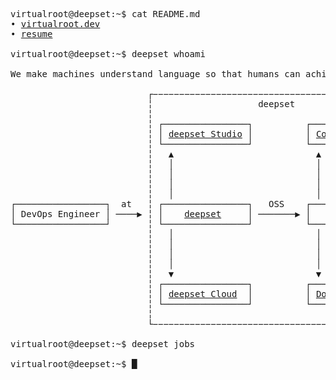 <pre>
<samp><span class="prompt">virtualroot@deepset:~$</span> <kbd>cat README.md</kbd>
• <a href="https://virtualroot.dev">virtualroot.dev</a>
• <a href="https://linkedin.com/in/virtualroot">resume</a>
    
<span class="prompt">virtualroot@deepset:~$</span> <kbd>deepset whoami</kbd>

We make machines understand language so that humans can achieve more.

                          ┌−−−−−−−−−−−−−−−−−−−−−−−−−−−−−−−−−−−−−−−−−−−−−−−┐
                          ╎                    deepset                    ╎
                          ╎                                               ╎
                          ╎ ┌────────────────┐          ┌───────────┐     ╎
                          ╎ │ <a href="https://www.deepset.ai/deepset-studio">deepset Studio</a> │          │ <a href="https://haystack.deepset.ai/community">Community</a> │     ╎
                          ╎ └────────────────┘          └───────────┘     ╎
                          ╎   ▲                           ▲               ╎
                          ╎   │                           │               ╎
                          ╎   │                           │               ╎
                          ╎   │                           │               ╎
                          ╎   │                           │               ╎
┌─────────────────┐  at   ╎ ┌────────────────┐   OSS    ┌───────────────┐ ╎
│ DevOps Engineer │ ────▶ ╎ │    <a href="https://www.deepset.ai/">deepset</a>     │ ───────▶ │   <a href="https://haystack.deepset.ai/">Haystack</a>    │ ╎
└─────────────────┘       ╎ └────────────────┘          └───────────────┘ ╎
                          ╎   │                           │               ╎
                          ╎   │                           │               ╎
                          ╎   │                           │               ╎
                          ╎   │                           │               ╎
                          ╎   ▼                           ▼               ╎
                          ╎ ┌────────────────┐          ┌───────────────┐ ╎
                          ╎ │ <a href="https://www.deepset.ai/deepset-cloud-product">deepset Cloud</a>  │          │ <a href="https://docs.haystack.deepset.ai/docs/intro">Documentation</a> │ ╎
                          ╎ └────────────────┘          └───────────────┘ ╎
                          ╎                                               ╎
                          └−−−−−−−−−−−−−−−−−−−−−−−−−−−−−−−−−−−−−−−−−−−−−−−┘

<span class="prompt">virtualroot@deepset:~$</span> <kbd>deepset jobs</kbd>

<span class="prompt">virtualroot@deepset:~$</span> <span class="cursor">█</span></samp></pre>
